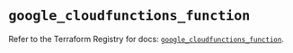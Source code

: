 # `google_cloudfunctions_function`

Refer to the Terraform Registry for docs: [`google_cloudfunctions_function`](https://registry.terraform.io/providers/hashicorp/google/6.7.0/docs/resources/cloudfunctions_function).
